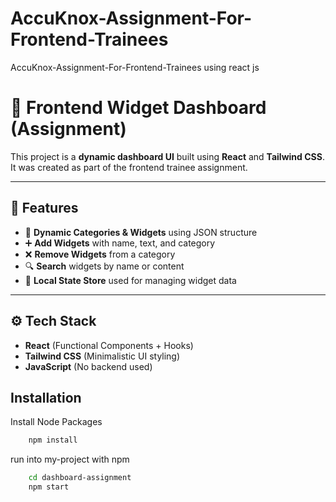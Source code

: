 
# AccuKnox-Assignment-For-Frontend-Trainees

AccuKnox-Assignment-For-Frontend-Trainees using react js


# 🧩 Frontend Widget Dashboard (Assignment)

This project is a **dynamic dashboard UI** built using **React** and **Tailwind CSS**. It was created as part of the frontend trainee assignment.

---

## 📌 Features

- 📂 **Dynamic Categories & Widgets** using JSON structure
- ➕ **Add Widgets** with name, text, and category
- ❌ **Remove Widgets** from a category
- 🔍 **Search** widgets by name or content
- 💾 **Local State Store** used for managing widget data

---

## ⚙️ Tech Stack

- **React** (Functional Components + Hooks)
- **Tailwind CSS** (Minimalistic UI styling)
- **JavaScript** (No backend used)



## Installation

Install Node Packages
```bash
    npm install
```

run into my-project with npm

```bash
    cd dashboard-assignment
    npm start
```
    
